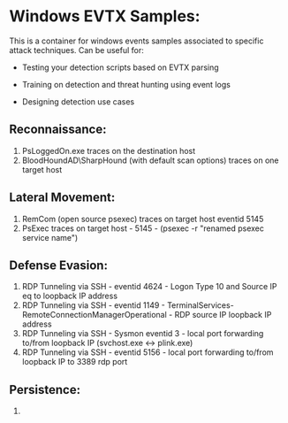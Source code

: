 # Windows EVTX Samples:

This is a container for windows events samples associated to specific attack techniques. 
Can be useful for:

- Testing your detection scripts based on EVTX parsing

- Training on detection and threat hunting using event logs

- Designing detection use cases

## Reconnaissance:
1. PsLoggedOn.exe traces on the destination host
2. BloodHoundAD\SharpHound (with default scan options) traces on one target host

## Lateral Movement:
1. RemCom (open source psexec) traces on target host eventid 5145
2. PsExec traces on target host - 5145 - (psexec -r "renamed psexec service name")  

## Defense Evasion:
1. RDP Tunneling via SSH - eventid 4624 - Logon Type 10 and Source IP eq to loopback IP address
2. RDP Tunneling via SSH - eventid 1149 - TerminalServices-RemoteConnectionManagerOperational - RDP source IP loopback IP address
3. RDP Tunneling via SSH - Sysmon eventid 3 - local port forwarding to/from loopback IP (svchost.exe <-> plink.exe)
4. RDP Tunneling via SSH - eventid 5156 - local port forwarding to/from loopback IP to 3389 rdp port

## Persistence:
1. 
